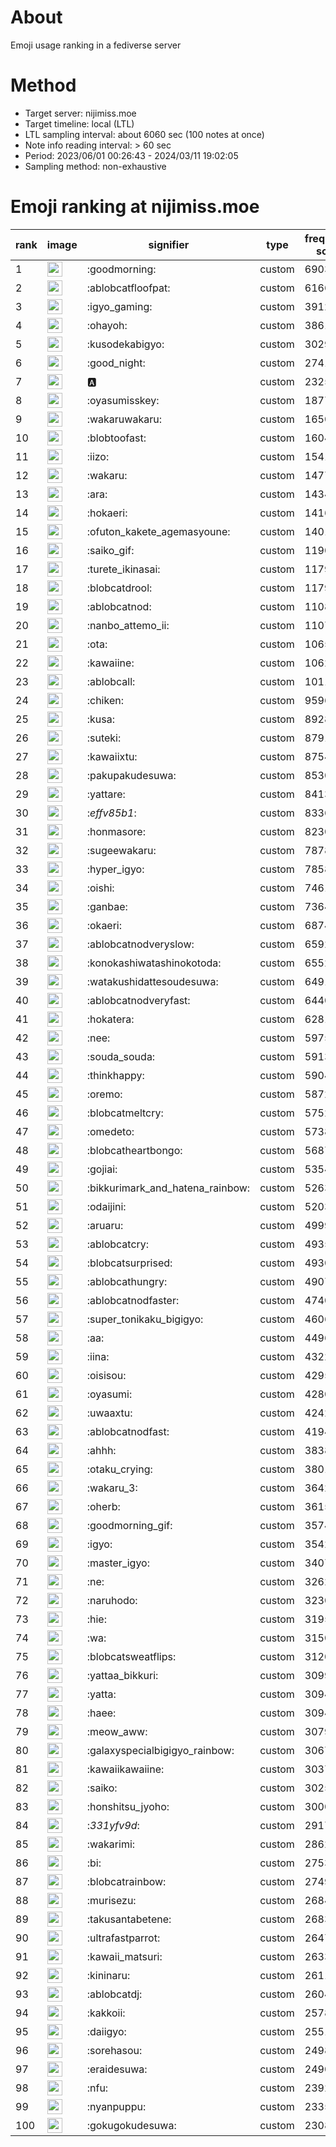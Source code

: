# About
Emoji usage ranking in a fediverse server

# Method
- Target server: nijimiss.moe
- Target timeline: local (LTL)
- LTL sampling interval: about 6060 sec (100 notes at once)
- Note info reading interval: > 60 sec
- Period: 2023/06/01 00:26:43 - 2024/03/11 19:02:05 
- Sampling method: non-exhaustive

# Emoji ranking at nijimiss.moe

|rank|image|signifier|type|frequency score|
|----|----|----|----|----|
|1|<img height="24" src="https://nijimiss.moe/emoji/goodmorning.webp">|:goodmorning:|custom|69039|
|2|<img height="24" src="https://nijimiss.moe/emoji/ablobcatfloofpat.webp">|:ablobcatfloofpat:|custom|61668|
|3|<img height="24" src="https://nijimiss.moe/emoji/igyo_gaming.webp">|:igyo_gaming:|custom|39126|
|4|<img height="24" src="https://nijimiss.moe/emoji/ohayoh.webp">|:ohayoh:|custom|38619|
|5|<img height="24" src="https://nijimiss.moe/emoji/kusodekabigyo.webp">|:kusodekabigyo:|custom|30291|
|6|<img height="24" src="https://nijimiss.moe/emoji/good_night.webp">|:good_night:|custom|27414|
|7|<img height="24" src="https://nijimiss.moe/emoji/a.webp">|:a:|custom|23252|
|8|<img height="24" src="https://nijimiss.moe/emoji/oyasumisskey.webp">|:oyasumisskey:|custom|18771|
|9|<img height="24" src="https://nijimiss.moe/emoji/wakaruwakaru.webp">|:wakaruwakaru:|custom|16504|
|10|<img height="24" src="https://nijimiss.moe/emoji/blobtoofast.webp">|:blobtoofast:|custom|16042|
|11|<img height="24" src="https://nijimiss.moe/emoji/iizo.webp">|:iizo:|custom|15412|
|12|<img height="24" src="https://nijimiss.moe/emoji/wakaru.webp">|:wakaru:|custom|14779|
|13|<img height="24" src="https://nijimiss.moe/emoji/ara.webp">|:ara:|custom|14348|
|14|<img height="24" src="https://nijimiss.moe/emoji/hokaeri.webp">|:hokaeri:|custom|14164|
|15|<img height="24" src="https://nijimiss.moe/emoji/ofuton_kakete_agemasyoune.webp">|:ofuton_kakete_agemasyoune:|custom|14010|
|16|<img height="24" src="https://nijimiss.moe/emoji/saiko_gif.webp">|:saiko_gif:|custom|11902|
|17|<img height="24" src="https://nijimiss.moe/emoji/turete_ikinasai.webp">|:turete_ikinasai:|custom|11798|
|18|<img height="24" src="https://nijimiss.moe/emoji/blobcatdrool.webp">|:blobcatdrool:|custom|11797|
|19|<img height="24" src="https://nijimiss.moe/emoji/ablobcatnod.webp">|:ablobcatnod:|custom|11080|
|20|<img height="24" src="https://nijimiss.moe/emoji/nanbo_attemo_ii.webp">|:nanbo_attemo_ii:|custom|11073|
|21|<img height="24" src="https://nijimiss.moe/emoji/ota.webp">|:ota:|custom|10659|
|22|<img height="24" src="https://nijimiss.moe/emoji/kawaiine.webp">|:kawaiine:|custom|10620|
|23|<img height="24" src="https://nijimiss.moe/emoji/ablobcall.webp">|:ablobcall:|custom|10112|
|24|<img height="24" src="https://nijimiss.moe/emoji/chiken.webp">|:chiken:|custom|9596|
|25|<img height="24" src="https://nijimiss.moe/emoji/kusa.webp">|:kusa:|custom|8928|
|26|<img height="24" src="https://nijimiss.moe/emoji/suteki.webp">|:suteki:|custom|8791|
|27|<img height="24" src="https://nijimiss.moe/emoji/kawaiixtu.webp">|:kawaiixtu:|custom|8754|
|28|<img height="24" src="https://nijimiss.moe/emoji/pakupakudesuwa.webp">|:pakupakudesuwa:|custom|8530|
|29|<img height="24" src="https://nijimiss.moe/emoji/yattare.webp">|:yattare:|custom|8413|
|30|<img height="24" src="https://nijimiss.moe/emoji/_effv85b1_.webp">|:_effv85b1_:|custom|8336|
|31|<img height="24" src="https://nijimiss.moe/emoji/honmasore.webp">|:honmasore:|custom|8230|
|32|<img height="24" src="https://nijimiss.moe/emoji/sugeewakaru.webp">|:sugeewakaru:|custom|7878|
|33|<img height="24" src="https://nijimiss.moe/emoji/hyper_igyo.webp">|:hyper_igyo:|custom|7858|
|34|<img height="24" src="https://nijimiss.moe/emoji/oishi.webp">|:oishi:|custom|7461|
|35|<img height="24" src="https://nijimiss.moe/emoji/ganbae.webp">|:ganbae:|custom|7364|
|36|<img height="24" src="https://nijimiss.moe/emoji/okaeri.webp">|:okaeri:|custom|6874|
|37|<img height="24" src="https://nijimiss.moe/emoji/ablobcatnodveryslow.webp">|:ablobcatnodveryslow:|custom|6592|
|38|<img height="24" src="https://nijimiss.moe/emoji/konokashiwatashinokotoda.webp">|:konokashiwatashinokotoda:|custom|6552|
|39|<img height="24" src="https://nijimiss.moe/emoji/watakushidattesoudesuwa.webp">|:watakushidattesoudesuwa:|custom|6491|
|40|<img height="24" src="https://nijimiss.moe/emoji/ablobcatnodveryfast.webp">|:ablobcatnodveryfast:|custom|6440|
|41|<img height="24" src="https://nijimiss.moe/emoji/hokatera.webp">|:hokatera:|custom|6281|
|42|<img height="24" src="https://nijimiss.moe/emoji/nee.webp">|:nee:|custom|5975|
|43|<img height="24" src="https://nijimiss.moe/emoji/souda_souda.webp">|:souda_souda:|custom|5913|
|44|<img height="24" src="https://nijimiss.moe/emoji/thinkhappy.webp">|:thinkhappy:|custom|5904|
|45|<img height="24" src="https://nijimiss.moe/emoji/oremo.webp">|:oremo:|custom|5872|
|46|<img height="24" src="https://nijimiss.moe/emoji/blobcatmeltcry.webp">|:blobcatmeltcry:|custom|5752|
|47|<img height="24" src="https://nijimiss.moe/emoji/omedeto.webp">|:omedeto:|custom|5738|
|48|<img height="24" src="https://nijimiss.moe/emoji/blobcatheartbongo.webp">|:blobcatheartbongo:|custom|5687|
|49|<img height="24" src="https://nijimiss.moe/emoji/gojiai.webp">|:gojiai:|custom|5354|
|50|<img height="24" src="https://nijimiss.moe/emoji/bikkurimark_and_hatena_rainbow.webp">|:bikkurimark_and_hatena_rainbow:|custom|5263|
|51|<img height="24" src="https://nijimiss.moe/emoji/odaijini.webp">|:odaijini:|custom|5203|
|52|<img height="24" src="https://nijimiss.moe/emoji/aruaru.webp">|:aruaru:|custom|4999|
|53|<img height="24" src="https://nijimiss.moe/emoji/ablobcatcry.webp">|:ablobcatcry:|custom|4935|
|54|<img height="24" src="https://nijimiss.moe/emoji/blobcatsurprised.webp">|:blobcatsurprised:|custom|4930|
|55|<img height="24" src="https://nijimiss.moe/emoji/ablobcathungry.webp">|:ablobcathungry:|custom|4907|
|56|<img height="24" src="https://nijimiss.moe/emoji/ablobcatnodfaster.webp">|:ablobcatnodfaster:|custom|4740|
|57|<img height="24" src="https://nijimiss.moe/emoji/super_tonikaku_bigigyo.webp">|:super_tonikaku_bigigyo:|custom|4606|
|58|<img height="24" src="https://nijimiss.moe/emoji/aa.webp">|:aa:|custom|4496|
|59|<img height="24" src="https://nijimiss.moe/emoji/iina.webp">|:iina:|custom|4322|
|60|<img height="24" src="https://nijimiss.moe/emoji/oisisou.webp">|:oisisou:|custom|4295|
|61|<img height="24" src="https://nijimiss.moe/emoji/oyasumi.webp">|:oyasumi:|custom|4280|
|62|<img height="24" src="https://nijimiss.moe/emoji/uwaaxtu.webp">|:uwaaxtu:|custom|4242|
|63|<img height="24" src="https://nijimiss.moe/emoji/ablobcatnodfast.webp">|:ablobcatnodfast:|custom|4194|
|64|<img height="24" src="https://nijimiss.moe/emoji/ahhh.webp">|:ahhh:|custom|3838|
|65|<img height="24" src="https://nijimiss.moe/emoji/otaku_crying.webp">|:otaku_crying:|custom|3801|
|66|<img height="24" src="https://nijimiss.moe/emoji/wakaru_3.webp">|:wakaru_3:|custom|3642|
|67|<img height="24" src="https://nijimiss.moe/emoji/oherb.webp">|:oherb:|custom|3615|
|68|<img height="24" src="https://nijimiss.moe/emoji/goodmorning_gif.webp">|:goodmorning_gif:|custom|3574|
|69|<img height="24" src="https://nijimiss.moe/emoji/igyo.webp">|:igyo:|custom|3542|
|70|<img height="24" src="https://nijimiss.moe/emoji/master_igyo.webp">|:master_igyo:|custom|3407|
|71|<img height="24" src="https://nijimiss.moe/emoji/ne.webp">|:ne:|custom|3262|
|72|<img height="24" src="https://nijimiss.moe/emoji/naruhodo.webp">|:naruhodo:|custom|3230|
|73|<img height="24" src="https://nijimiss.moe/emoji/hie.webp">|:hie:|custom|3195|
|74|<img height="24" src="https://nijimiss.moe/emoji/wa.webp">|:wa:|custom|3150|
|75|<img height="24" src="https://nijimiss.moe/emoji/blobcatsweatflips.webp">|:blobcatsweatflips:|custom|3120|
|76|<img height="24" src="https://nijimiss.moe/emoji/yattaa_bikkuri.webp">|:yattaa_bikkuri:|custom|3099|
|77|<img height="24" src="https://nijimiss.moe/emoji/yatta.webp">|:yatta:|custom|3094|
|78|<img height="24" src="https://nijimiss.moe/emoji/haee.webp">|:haee:|custom|3094|
|79|<img height="24" src="https://nijimiss.moe/emoji/meow_aww.webp">|:meow_aww:|custom|3079|
|80|<img height="24" src="https://nijimiss.moe/emoji/galaxyspecialbigigyo_rainbow.webp">|:galaxyspecialbigigyo_rainbow:|custom|3067|
|81|<img height="24" src="https://nijimiss.moe/emoji/kawaiikawaiine.webp">|:kawaiikawaiine:|custom|3037|
|82|<img height="24" src="https://nijimiss.moe/emoji/saiko.webp">|:saiko:|custom|3025|
|83|<img height="24" src="https://nijimiss.moe/emoji/honshitsu_jyoho.webp">|:honshitsu_jyoho:|custom|3000|
|84|<img height="24" src="https://nijimiss.moe/emoji/_331yfv9d_.webp">|:_331yfv9d_:|custom|2917|
|85|<img height="24" src="https://nijimiss.moe/emoji/wakarimi.webp">|:wakarimi:|custom|2862|
|86|<img height="24" src="https://nijimiss.moe/emoji/bi.webp">|:bi:|custom|2753|
|87|<img height="24" src="https://nijimiss.moe/emoji/blobcatrainbow.webp">|:blobcatrainbow:|custom|2749|
|88|<img height="24" src="https://nijimiss.moe/emoji/murisezu.webp">|:murisezu:|custom|2684|
|89|<img height="24" src="https://nijimiss.moe/emoji/takusantabetene.webp">|:takusantabetene:|custom|2683|
|90|<img height="24" src="https://nijimiss.moe/emoji/ultrafastparrot.webp">|:ultrafastparrot:|custom|2647|
|91|<img height="24" src="https://nijimiss.moe/emoji/kawaii_matsuri.webp">|:kawaii_matsuri:|custom|2633|
|92|<img height="24" src="https://nijimiss.moe/emoji/kininaru.webp">|:kininaru:|custom|2611|
|93|<img height="24" src="https://nijimiss.moe/emoji/ablobcatdj.webp">|:ablobcatdj:|custom|2604|
|94|<img height="24" src="https://nijimiss.moe/emoji/kakkoii.webp">|:kakkoii:|custom|2578|
|95|<img height="24" src="https://nijimiss.moe/emoji/daiigyo.webp">|:daiigyo:|custom|2551|
|96|<img height="24" src="https://nijimiss.moe/emoji/sorehasou.webp">|:sorehasou:|custom|2498|
|97|<img height="24" src="https://nijimiss.moe/emoji/eraidesuwa.webp">|:eraidesuwa:|custom|2490|
|98|<img height="24" src="https://nijimiss.moe/emoji/nfu.webp">|:nfu:|custom|2392|
|99|<img height="24" src="https://nijimiss.moe/emoji/nyanpuppu.webp">|:nyanpuppu:|custom|2335|
|100|<img height="24" src="https://nijimiss.moe/emoji/gokugokudesuwa.webp">|:gokugokudesuwa:|custom|2308|
